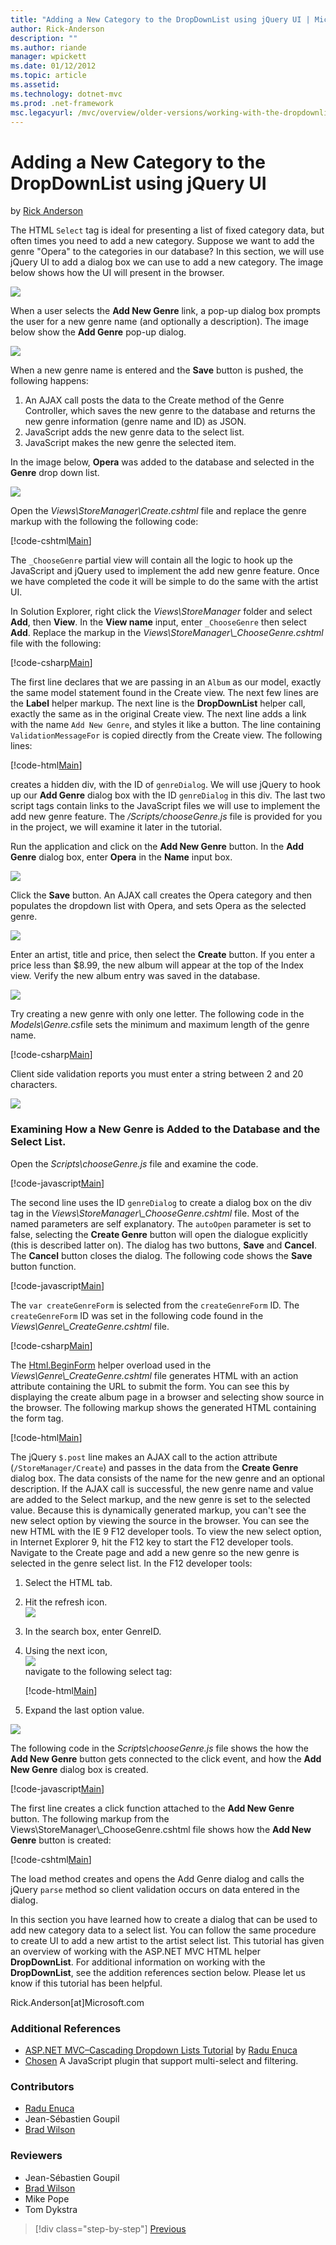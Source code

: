 ```yaml
---
title: "Adding a New Category to the DropDownList using jQuery UI | Microsoft Docs"
author: Rick-Anderson
description: ""
ms.author: riande
manager: wpickett
ms.date: 01/12/2012
ms.topic: article
ms.assetid: 
ms.technology: dotnet-mvc
ms.prod: .net-framework
msc.legacyurl: /mvc/overview/older-versions/working-with-the-dropdownlist-box-and-jquery/adding-a-new-category-to-the-dropdownlist-using-jquery-ui
---
```

Adding a New Category to the DropDownList using jQuery UI
====================
by [Rick Anderson](https://github.com/Rick-Anderson)

The HTML `Select` tag is ideal for presenting a list of fixed category data, but often times you need to add a new category. Suppose we want to add the genre "Opera" to the categories in our database? In this section, we will use jQuery UI to add a dialog box we can use to add a new category. The image below shows how the UI will present in the browser.

![](adding-a-new-category-to-the-dropdownlist-using-jquery-ui/_static/image1.png)

When a user selects the **Add New Genre** link, a pop-up dialog box prompts the user for a new genre name (and optionally a description). The image below show the **Add Genre** pop-up dialog.

![](adding-a-new-category-to-the-dropdownlist-using-jquery-ui/_static/image2.png)

When a new genre name is entered and the **Save** button is pushed, the following happens:

1. An AJAX call posts the data to the Create method of the Genre Controller, which saves the new genre to the database and returns the new genre information (genre name and ID) as JSON.
2. JavaScript adds the new genre data to the select list.
3. JavaScript makes the new genre the selected item.

 In the image below, **Opera** was added to the database and selected in the **Genre** drop down list. 

![](adding-a-new-category-to-the-dropdownlist-using-jquery-ui/_static/image3.png)

Open the *Views\StoreManager\Create.cshtml* file and replace the genre markup with the following the following code:

[!code-cshtml[Main](adding-a-new-category-to-the-dropdownlist-using-jquery-ui/samples/sample1.cshtml)]

The `_ChooseGenre` partial view will contain all the logic to hook up the JavaScript and jQuery used to implement the add new genre feature. Once we have completed the code it will be simple to do the same with the artist UI.

In Solution Explorer, right click the *Views\StoreManager* folder and select **Add**, then **View**. In the **View name** input, enter `_ChooseGenre` then select **Add**. Replace the markup in the *Views\StoreManager\\_ChooseGenre.cshtml* file with the following:

[!code-csharp[Main](adding-a-new-category-to-the-dropdownlist-using-jquery-ui/samples/sample2.cs)]

The first line declares that we are passing in an `Album` as our model, exactly the same model statement found in the Create view. The next few lines are the **Label** helper markup. The next line is the **DropDownList** helper call, exactly the same as in the original Create view. The next line adds a link with the name `Add New Genre`, and styles it like a button. The line containing `ValidationMessageFor` is copied directly from the Create view. The following lines:

[!code-html[Main](adding-a-new-category-to-the-dropdownlist-using-jquery-ui/samples/sample3.html)]

creates a hidden div, with the ID of `genreDialog`. We will use jQuery to hook up our **Add Genre** dialog box with the ID `genreDialog` in this div. The last two script tags contain links to the JavaScript files we will use to implement the add new genre feature. The */Scripts/chooseGenre.js* file is provided for you in the project, we will examine it later in the tutorial.

Run the application and click on the **Add New Genre** button. In the **Add Genre** dialog box, enter **Opera** in the **Name** input box.

![](adding-a-new-category-to-the-dropdownlist-using-jquery-ui/_static/image4.png)

Click the **Save** button. An AJAX call creates the Opera category and then populates the dropdown list with Opera, and sets Opera as the selected genre.

![](adding-a-new-category-to-the-dropdownlist-using-jquery-ui/_static/image5.png)

Enter an artist, title and price, then select the **Create** button. If you enter a price less than $8.99, the new album will appear at the top of the Index view. Verify the new album entry was saved in the database.

![](adding-a-new-category-to-the-dropdownlist-using-jquery-ui/_static/image6.png)

Try creating a new genre with only one letter. The following code in the *Models\Genre.cs*file sets the minimum and maximum length of the genre name.

[!code-csharp[Main](adding-a-new-category-to-the-dropdownlist-using-jquery-ui/samples/sample4.cs)]

Client side validation reports you must enter a string between 2 and 20 characters.

![](adding-a-new-category-to-the-dropdownlist-using-jquery-ui/_static/image7.png)

### Examining How a New Genre is Added to the Database and the Select List.

Open the *Scripts\chooseGenre.js* file and examine the code.

[!code-javascript[Main](adding-a-new-category-to-the-dropdownlist-using-jquery-ui/samples/sample5.js)]

The second line uses the ID `genreDialog` to create a dialog box on the div tag in the *Views\StoreManager\\_ChooseGenre.cshtml* file. Most of the named parameters are self explanatory. The `autoOpen` parameter is set to false, selecting the **Create Genre** button will open the dialogue explicitly (this is described latter on). The dialog has two buttons, **Save** and **Cancel**. The **Cancel** button closes the dialog. The following code shows the **Save** button function.

[!code-javascript[Main](adding-a-new-category-to-the-dropdownlist-using-jquery-ui/samples/sample6.js)]

The `var createGenreForm` is selected from the `createGenreForm` ID. The `createGenreForm` ID was set in the following code found in the *Views\Genre\\_CreateGenre.cshtml* file.

[!code-csharp[Main](adding-a-new-category-to-the-dropdownlist-using-jquery-ui/samples/sample7.cs)]

The [Html.BeginForm](https://msdn.microsoft.com/en-us/library/dd492714.aspx) helper overload used in the *Views\Genre\\_CreateGenre.cshtml* file generates HTML with an action attribute containing the URL to submit the form. You can see this by displaying the create album page in a browser and selecting show source in the browser. The following markup shows the generated HTML containing the form tag.

[!code-html[Main](adding-a-new-category-to-the-dropdownlist-using-jquery-ui/samples/sample8.html)]

The jQuery `$.post` line makes an AJAX call to the action attribute (`/StoreManager/Create`) and passes in the data from the **Create Genre** dialog box. The data consists of the name for the new genre and an optional description. If the AJAX call is successful, the new genre name and value are added to the Select markup, and the new genre is set to the selected value. Because this is dynamically generated markup, you can't see the new select option by viewing the source in the browser. You can see the new HTML with the IE 9 F12 developer tools. To view the new select option, in Internet Explorer 9, hit the F12 key to start the F12 developer tools. Navigate to the Create page and add a new genre so the new genre is selected in the genre select list. In the F12 developer tools:

1. Select the HTML tab.
2. Hit the refresh icon.  
    ![](adding-a-new-category-to-the-dropdownlist-using-jquery-ui/_static/image8.png)
3. In the search box, enter GenreID.
4. Using the next icon,   
    ![](adding-a-new-category-to-the-dropdownlist-using-jquery-ui/_static/image9.png)  
 navigate to the following select tag:

    [!code-html[Main](adding-a-new-category-to-the-dropdownlist-using-jquery-ui/samples/sample9.html)]
5. Expand the last option value.

![](adding-a-new-category-to-the-dropdownlist-using-jquery-ui/_static/image10.png)

The following code in the *Scripts\chooseGenre.js* file shows the how the **Add New Genre** button gets connected to the click event, and how the **Add New Genre** dialog box is created.

[!code-javascript[Main](adding-a-new-category-to-the-dropdownlist-using-jquery-ui/samples/sample10.js)]

The first line creates a click function attached to the **Add New Genre** button. The following markup from the Views\StoreManager\\_ChooseGenre.cshtml file shows how the **Add New Genre** button is created:

[!code-cshtml[Main](adding-a-new-category-to-the-dropdownlist-using-jquery-ui/samples/sample11.cshtml)]

The load method creates and opens the Add Genre dialog and calls the jQuery `parse` method so client validation occurs on data entered in the dialog.

In this section you have learned how to create a dialog that can be used to add new category data to a select list. You can follow the same procedure to create UI to add a new artist to the artist select list. This tutorial has given an overview of working with the ASP.NET MVC HTML helper **DropDownList**. For additional information on working with the **DropDownList**, see the addition references section below. Please let us know if this tutorial has been helpful.

Rick.Anderson[at]Microsoft.com

### Additional References

- [ASP.NET MVC–Cascading Dropdown Lists Tutorial](https://weblogs.asp.net/raduenuca/archive/2011/03/06/asp-net-mvc-cascading-dropdown-lists-tutorial-part-1-defining-the-problem-and-the-context.aspx) by [Radu Enuca](https://weblogs.asp.net/raduenuca/default.aspx)
- [Chosen](http://harvesthq.github.com/chosen/) A JavaScript plugin that support multi-select and filtering.

### Contributors

- [Radu Enuca](https://weblogs.asp.net/raduenuca/default.aspx)
- Jean-Sébastien Goupil
- [Brad Wilson](http://bradwilson.typepad.com/)

### Reviewers

- Jean-Sébastien Goupil
- [Brad Wilson](http://bradwilson.typepad.com/)
- Mike Pope
- Tom Dykstra

>[!div class="step-by-step"]
[Previous](examining-how-aspnet-mvc-scaffolds-the-dropdownlist-helper.md)